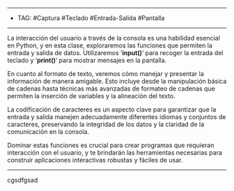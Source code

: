 
----
- TAG: #Captura #Teclado #Entrada-Salida #Pantalla
----
La interacción del usuario a través de la consola es una habilidad esencial en Python, y en esta clase, exploraremos las funciones que permiten la entrada y salida de datos. Utilizaremos ‘**input()**‘ para recoger la entrada del teclado y ‘**print()**‘ para mostrar mensajes en la pantalla.

En cuanto al formato de texto, veremos cómo manejar y presentar la información de manera amigable. Esto incluye desde la manipulación básica de cadenas hasta técnicas más avanzadas de formateo de cadenas que permiten la inserción de variables y la alineación del texto.

La codificación de caracteres es un aspecto clave para garantizar que la entrada y salida manejen adecuadamente diferentes idiomas y conjuntos de caracteres, preservando la integridad de los datos y la claridad de la comunicación en la consola.

Dominar estas funciones es crucial para crear programas que requieran interacción con el usuario, y te brindarán las herramientas necesarias para construir aplicaciones interactivas robustas y fáciles de usar.

---
cgsdfgsad